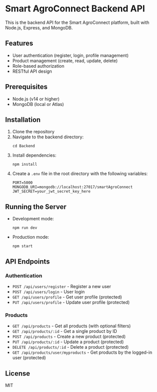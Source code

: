# Smart AgroConnect Backend API

This is the backend API for the Smart AgroConnect platform, built with Node.js, Express, and MongoDB.

## Features

- User authentication (register, login, profile management)
- Product management (create, read, update, delete)
- Role-based authorization
- RESTful API design

## Prerequisites

- Node.js (v14 or higher)
- MongoDB (local or Atlas)

## Installation

1. Clone the repository
2. Navigate to the backend directory:
   ```
   cd Backend
   ```
3. Install dependencies:
   ```
   npm install
   ```
4. Create a `.env` file in the root directory with the following variables:
   ```
   PORT=5000
   MONGODB_URI=mongodb://localhost:27017/smartAgroConnect
   JWT_SECRET=your_jwt_secret_key_here
   ```

## Running the Server

- Development mode:
  ```
  npm run dev
  ```

- Production mode:
  ```
  npm start
  ```

## API Endpoints

### Authentication
- `POST /api/users/register` - Register a new user
- `POST /api/users/login` - User login
- `GET /api/users/profile` - Get user profile (protected)
- `PUT /api/users/profile` - Update user profile (protected)

### Products
- `GET /api/products` - Get all products (with optional filters)
- `GET /api/products/:id` - Get a single product by ID
- `POST /api/products` - Create a new product (protected)
- `PUT /api/products/:id` - Update a product (protected)
- `DELETE /api/products/:id` - Delete a product (protected)
- `GET /api/products/user/myproducts` - Get products by the logged-in user (protected)

## License

MIT 